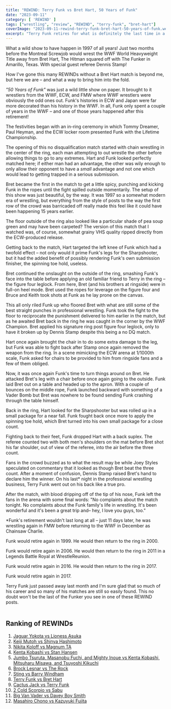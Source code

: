 ```yaml
---
title: "REWIND: Terry Funk vs Bret Hart, 50 Years of Funk"
date: "2023-09-11"
category: [ 'REWIND' ]
tags: ["wrestling", "review", "REWIND", "terry-funk", "bret-hart"]
coverImage: "2023-09-11-rewind-terry-funk-bret-hart-50-years-of-funk.webp"
excerpt: "Terry Funk retires for what is definitely the last time in a match against Bret Hart on an unprecedented card which brought together wrestlers from different promotions around the world."
---
```


What a wild show to have happen in 1997 of all years! Just two months before the Montreal Screwjob would wrest the WWF World Heavyweight Title away from Bret Hart, The Hitman squared off with The Funker in Amarillo, Texas. With special guest referee Dennis Stamp!

How I've gone this many REWINDs without a Bret Hart match is beyond me, but here we are – and what a way to bring him into the fold.

*"50 Years of Funk"* was just a wild little show on paper. It brought to it wrestlers from the WWF, ECW, and FMW where WWF wrestlers were obviously the odd ones out. Funk's histories in ECW and Japan were far more decorated than his history in the WWF. In all, Funk only spent a couple of years in the WWF – and one of those years happened after this retirement!

The festivities began with an in-ring ceremony in which Tommy Dreamer, Paul Heyman, and the ECW locker room presented Funk with the Lifetime Championship.

The opening of this no disqualification match started with chain wrestling in the center of the ring, each man attempting to out wrestle the other before allowing things to go to any extremes. Hart and Funk looked perfectly matched here; if either man had an advantage, the other was wily enough to only allow their opponent to have a *small* advantage and not one which would lead to getting trapped in a serious submission.

Bret became the first in the match to get a little spicy, punching and kicking Funk in the ropes until the fight spilled outside momentarily. The setup of this show was just beautiful, by the way. It was 1997 so a somewhat modern era of wrestling, but everything from the style of posts to the way the first row of the crowd was barricaded off really made this feel like it could have been happening 15 years earlier.

The floor outside of the ring also looked like a particular shade of pea soup green and may have been carpeted? The version of this match that I watched was, of course, somewhat grainy VHS quality ripped directly from the ECW-produced release.

Getting back to the match, Hart targeted the left knee of Funk which had a twofold effect – not only would it prime Funk's legs for the Sharpshooter, but it had the added benefit of possibly rendering Funk's own submission finisher, the spinning toe hold, useless.

Bret continued the onslaught on the outside of the ring, smashing Funk's face into the table before applying an old familiar friend to Terry in the ring – the figure four leglock. From here, Bret (and his brothers at ringside) were in full-on heel mode. Bret used the ropes for leverage on the figure four and Bruce and Keith took shots at Funk as he lay prone on the canvas.

This all only riled Funk up who floored Bret with what are still some of the best straight punches in professional wrestling. Funk took the fight to the floor to reciprocate the punishment delivered to him earlier in the match, but as he awaited Bret back in the ring he was caught in the corner by the WWF Champion. Bret applied his signature ring post figure four leglock, only to have it broken up by Dennis Stamp despite this being a no DQ match.

Hart once again brought the chair in to do some extra damage to the leg, but Funk was able to fight back after Stamp once again removed the weapon from the ring. In a scene mimicking the ECW arena at 1/1000th scale, Funk asked for chairs to be provided to him from ringside fans and a few of them obliged.

Now, it was once again Funk's time to turn things around on Bret. He attacked Bret's leg with a chair before once again going to the outside. Funk laid Bret out on a table and headed up to the apron. With a couple of bounces on the middle rope, Funk launched backward with something of a Vader Bomb but Bret was nowhere to be found sending Funk crashing through the table himself.

Back in the ring, Hart looked for the Sharpshooter but was rolled up in a small package for a near fall. Funk fought back once more to apply the spinning toe hold, which Bret turned into his own small package for a close count.

Fighting back to their feet, Funk dropped Hart with a back suplex. The referee counted two with both men's shoulders on the mat before Bret shot his far shoulder, out of view of the referee, into the air before the three count.

Fans in the crowd buzzed as to what the result may be while Joey Styles speculated on commentary that it looked as though Bret beat the three count. After a moment of confusion, Dennis Stamp raised Bret's hand to declare him the winner. On his last* night in the professional wrestling business, Terry Funk went out on his back like a true pro.

After the match, with blood dripping off of the tip of his nose, Funk left the fans in the arena with some final words: "No complaints about the match tonight. No complaints about the Funk family's life in wrestling. It's been wonderful and it's been a great trip and– hey, I love you guys, too."

*Funk's retirement wouldn't last long at all – just 11 days later, he was wrestling again in FMW before returning to the WWF in December as Chainsaw Charlie.

Funk would retire again in 1999. He would then return to the ring in 2000.

Funk would retire again in 2006. He would then return to the ring in 2011 in a Legends Battle Royal at WrestleReunion.

Funk would retire again in 2016. He would then return to the ring in 2017.

Funk would retire again in 2017.

Terry Funk just passed away last month and I'm sure glad that so much of his career and so many of his matches are still so easily found. This no doubt won't be the last of the Funker you see in one of these REWIND posts.
<br /><br />

## Ranking of REWINDs

1. [Jaguar Yokota vs Lioness Asuka](2023-08-22-rewind-jaguar-yokota-lioness-asuka)
1. [Keiji Mutoh vs Shinya Hashimoto](2023-08-20-a-week-in-wrestling)
1. [Nikita Koloff vs Magnum TA](2023-08-20-a-week-in-wrestling)
1. [Kenta Kobashi vs Stan Hansen](2023-09-05-kenta-kobashi-stan-hansen-ajpw-triple-crown-title)
1. [Jumbo Tsuruta, Masanobu Fuchi, and Mighty Inoue vs Kenta Kobashi, Mitsuharu Misawa, and Tsuyoshi Kikuchi](2023-08-21-rewind-ajpw-summer-action-series-ii)
1. [Brock Lesnar vs The Rock](2023-08-25-rewind-summerslam-2002)
1. [Sting vs Barry Windham](2023-09-07-sting-barry-windham-clash-of-the-champions-fall-brawl)
1. [Terry Funk vs Bret Hart](2023-09-11-rewind-terry-funk-bret-hart-50-years-of-funk)
1. [Cactus Jack vs Terry Funk](2023-08-20-rewind-kawasaki-dream)
1. [2 Cold Scorpio vs Sabu](2023-08-20-a-week-in-wrestling)
1. [Big Van Vader vs Davey Boy Smith](2023-08-20-a-week-in-wrestling)
1. [Masahiro Chono vs Kazuyuki Fujita](2023-08-20-a-week-in-wrestling)